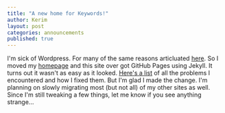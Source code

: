 ```yaml
---
title: "A new home for Keywords!"
author: Kerim
layout: post
categories: announcements
published: true
---
```


I'm sick of Wordpress. For many of the same reasons articluated [here](http://www.sitepoint.com/wordpress-vs-jekyll-might-want-make-switch/). So I moved my [homepage](http://kerim.oxus.net/) and this site over got GitHub Pages using Jekyll. It turns out it wasn't as easy as it looked. [Here's a list](https://gist.github.com/47ae4e51f5de967a43c5) of all the problems I encountered and how I fixed them. But I'm glad I made the change. I'm planning on slowly migrating most (but not all) of my other sites as well. Since I'm still tweaking a few things, let me know if you see anything strange...